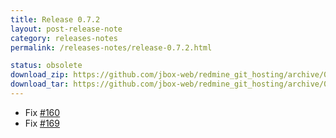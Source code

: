 ```yaml
---
title: Release 0.7.2
layout: post-release-note
category: releases-notes
permalink: /releases-notes/release-0.7.2.html

status: obsolete
download_zip: https://github.com/jbox-web/redmine_git_hosting/archive/0.7.2.zip
download_tar: https://github.com/jbox-web/redmine_git_hosting/archive/0.7.2.tar.gz
---
```


* Fix [#160](https://github.com/jbox-web/redmine_git_hosting/issues/160)
* Fix [#169](https://github.com/jbox-web/redmine_git_hosting/issues/169)
